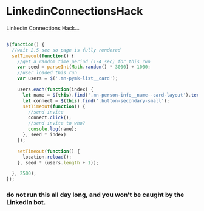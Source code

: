 # LinkedinConnectionsHack
Linkedin Connections Hack...



```javascript

$(function() {
  //wait 2.5 sec so page is fully rendered
  setTimeout(function() {
    //get a random time period (1-4 sec) for this run
    var seed = parseInt(Math.random() * 3000) + 1000;
    //user loaded this run
    var users = $('.mn-pymk-list__card');

    users.each(function(index) {
      let name = $(this).find('.mn-person-info__name--card-layout').text();
      let connect = $(this).find('.button-secondary-small');
      setTimeout(function() {
      	//send invite
        connect.click();
        //send invite to who?
        console.log(name);
      }, seed * index)
    });

    setTimeout(function() {
      location.reload();
    }, seed * (users.length + 1));

  }, 2500);
});
```

### do not run this all day long, and you won't be caught by the LinkedIn bot.
